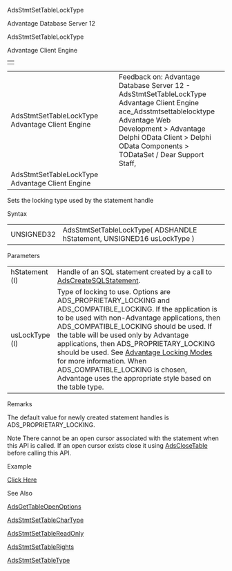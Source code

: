 AdsStmtSetTableLockType




Advantage Database Server 12  

AdsStmtSetTableLockType

Advantage Client Engine

|  |
| --- |
|  |

|  |  |  |  |  |
| --- | --- | --- | --- | --- |
| AdsStmtSetTableLockType  Advantage Client Engine |  |  | Feedback on: Advantage Database Server 12 - AdsStmtSetTableLockType Advantage Client Engine ace\_Adsstmtsettablelocktype Advantage Web Development > Advantage Delphi OData Client > Delphi OData Components > TODataSet / Dear Support Staff, |  |
| AdsStmtSetTableLockType  Advantage Client Engine |  |  |  |  |

Sets the locking type used by the statement handle

Syntax

|  |  |
| --- | --- |
| UNSIGNED32 | AdsStmtSetTableLockType( ADSHANDLE hStatement,  UNSIGNED16 usLockType ) |

Parameters

|  |  |
| --- | --- |
| hStatement (I) | Handle of an SQL statement created by a call to [AdsCreateSQLStatement](ace_adscreatesqlstatement.htm). |
| usLockType (I) | Type of locking to use. Options are ADS\_PROPRIETARY\_LOCKING and ADS\_COMPATIBLE\_LOCKING. If the application is to be used with non-Advantage applications, then ADS\_COMPATIBLE\_LOCKING should be used. If the table will be used only by Advantage applications, then ADS\_PROPRIETARY\_LOCKING should be used. See [Advantage Locking Modes](master_advantage_locking_modes.htm) for more information. When ADS\_COMPATIBLE\_LOCKING is chosen, Advantage uses the appropriate style based on the table type. |

Remarks

The default value for newly created statement handles is ADS\_PROPRIETARY\_LOCKING.

Note There cannot be an open cursor associated with the statement when this API is called. If an open cursor exists close it using [AdsCloseTable](ace_adsclosetable.htm) before calling this API.

Example

[Click Here](ace_more_examples.htm#adsstmtsettablelocktypeexample)

See Also

[AdsGetTableOpenOptions](ace_adsgettableopenoptions.htm)

[AdsStmtSetTableCharType](ace_adsstmtsettablechartype.htm)

[AdsStmtSetTableReadOnly](ace_adsstmtsettablereadonly.htm)

[AdsStmtSetTableRights](ace_adsstmtsettablerights.htm)

[AdsStmtSetTableType](ace_adsstmtsettabletype.htm)